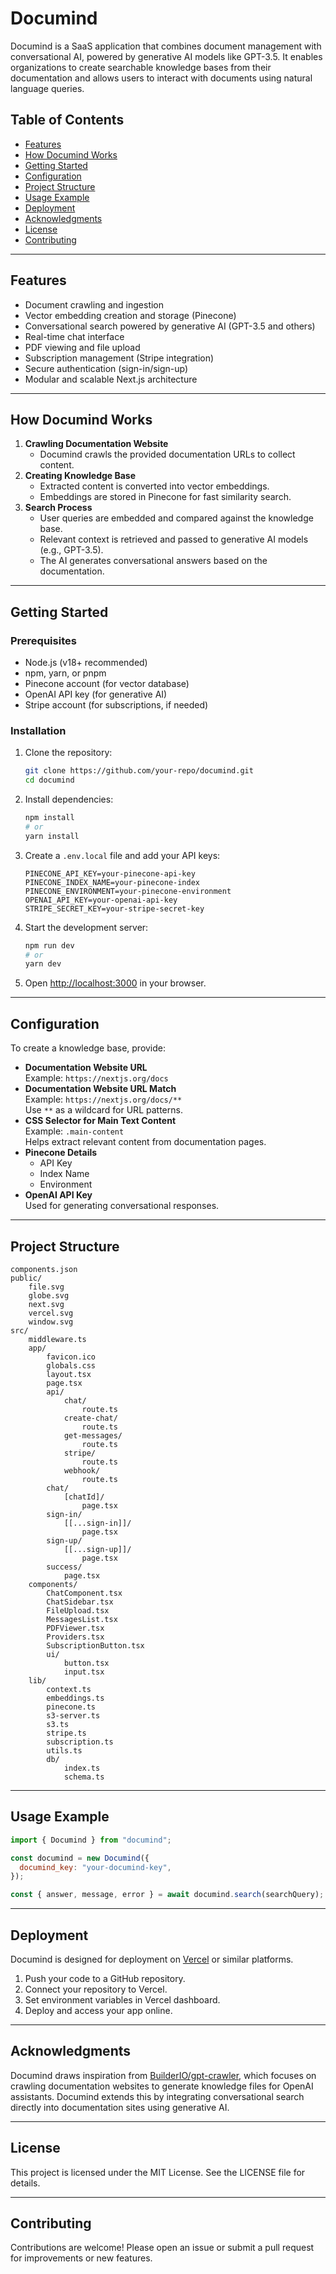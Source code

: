 # Documind

Documind is a SaaS application that combines document management with conversational AI, powered by generative AI models like GPT-3.5. It enables organizations to create searchable knowledge bases from their documentation and allows users to interact with documents using natural language queries.

## Table of Contents

- [Features](#features)
- [How Documind Works](#how-documind-works)
- [Getting Started](#getting-started)
- [Configuration](#configuration)
- [Project Structure](#project-structure)
- [Usage Example](#usage-example)
- [Deployment](#deployment)
- [Acknowledgments](#acknowledgments)
- [License](#license)
- [Contributing](#contributing)

---

## Features

- Document crawling and ingestion
- Vector embedding creation and storage (Pinecone)
- Conversational search powered by generative AI (GPT-3.5 and others)
- Real-time chat interface
- PDF viewing and file upload
- Subscription management (Stripe integration)
- Secure authentication (sign-in/sign-up)
- Modular and scalable Next.js architecture

---

## How Documind Works

1. **Crawling Documentation Website**
   - Documind crawls the provided documentation URLs to collect content.
2. **Creating Knowledge Base**
   - Extracted content is converted into vector embeddings.
   - Embeddings are stored in Pinecone for fast similarity search.
3. **Search Process**
   - User queries are embedded and compared against the knowledge base.
   - Relevant context is retrieved and passed to generative AI models (e.g., GPT-3.5).
   - The AI generates conversational answers based on the documentation.

---

## Getting Started

### Prerequisites

- Node.js (v18+ recommended)
- npm, yarn, or pnpm
- Pinecone account (for vector database)
- OpenAI API key (for generative AI)
- Stripe account (for subscriptions, if needed)

### Installation

1. Clone the repository:
   ```bash
   git clone https://github.com/your-repo/documind.git
   cd documind
   ```
2. Install dependencies:
   ```bash
   npm install
   # or
   yarn install
   ```
3. Create a `.env.local` file and add your API keys:
   ```
   PINECONE_API_KEY=your-pinecone-api-key
   PINECONE_INDEX_NAME=your-pinecone-index
   PINECONE_ENVIRONMENT=your-pinecone-environment
   OPENAI_API_KEY=your-openai-api-key
   STRIPE_SECRET_KEY=your-stripe-secret-key
   ```
4. Start the development server:
   ```bash
   npm run dev
   # or
   yarn dev
   ```
5. Open [http://localhost:3000](http://localhost:3000) in your browser.

---

## Configuration

To create a knowledge base, provide:

- **Documentation Website URL**  
  Example: `https://nextjs.org/docs`
- **Documentation Website URL Match**  
  Example: `https://nextjs.org/docs/**`  
  Use `**` as a wildcard for URL patterns.
- **CSS Selector for Main Text Content**  
  Example: `.main-content`  
  Helps extract relevant content from documentation pages.
- **Pinecone Details**
  - API Key
  - Index Name
  - Environment
- **OpenAI API Key**  
  Used for generating conversational responses.

---

## Project Structure

```
components.json
public/
	file.svg
	globe.svg
	next.svg
	vercel.svg
	window.svg
src/
	middleware.ts
	app/
		favicon.ico
		globals.css
		layout.tsx
		page.tsx
		api/
			chat/
				route.ts
			create-chat/
				route.ts
			get-messages/
				route.ts
			stripe/
				route.ts
			webhook/
				route.ts
		chat/
			[chatId]/
				page.tsx
		sign-in/
			[[...sign-in]]/
				page.tsx
		sign-up/
			[[...sign-up]]/
				page.tsx
		success/
			page.tsx
	components/
		ChatComponent.tsx
		ChatSidebar.tsx
		FileUpload.tsx
		MessagesList.tsx
		PDFViewer.tsx
		Providers.tsx
		SubscriptionButton.tsx
		ui/
			button.tsx
			input.tsx
	lib/
		context.ts
		embeddings.ts
		pinecone.ts
		s3-server.ts
		s3.ts
		stripe.ts
		subscription.ts
		utils.ts
		db/
			index.ts
			schema.ts
```

---

## Usage Example

```javascript
import { Documind } from "documind";

const documind = new Documind({
  documind_key: "your-documind-key",
});

const { answer, message, error } = await documind.search(searchQuery);
```

---

## Deployment

Documind is designed for deployment on [Vercel](https://vercel.com) or similar platforms.

1. Push your code to a GitHub repository.
2. Connect your repository to Vercel.
3. Set environment variables in Vercel dashboard.
4. Deploy and access your app online.

---

## Acknowledgments

Documind draws inspiration from [BuilderIO/gpt-crawler](https://github.com/BuilderIO/gpt-crawler), which focuses on crawling documentation websites to generate knowledge files for OpenAI assistants. Documind extends this by integrating conversational search directly into documentation sites using generative AI.

---

## License

This project is licensed under the MIT License. See the LICENSE file for details.

---

## Contributing

Contributions are welcome! Please open an issue or submit a pull request for improvements or new features.
